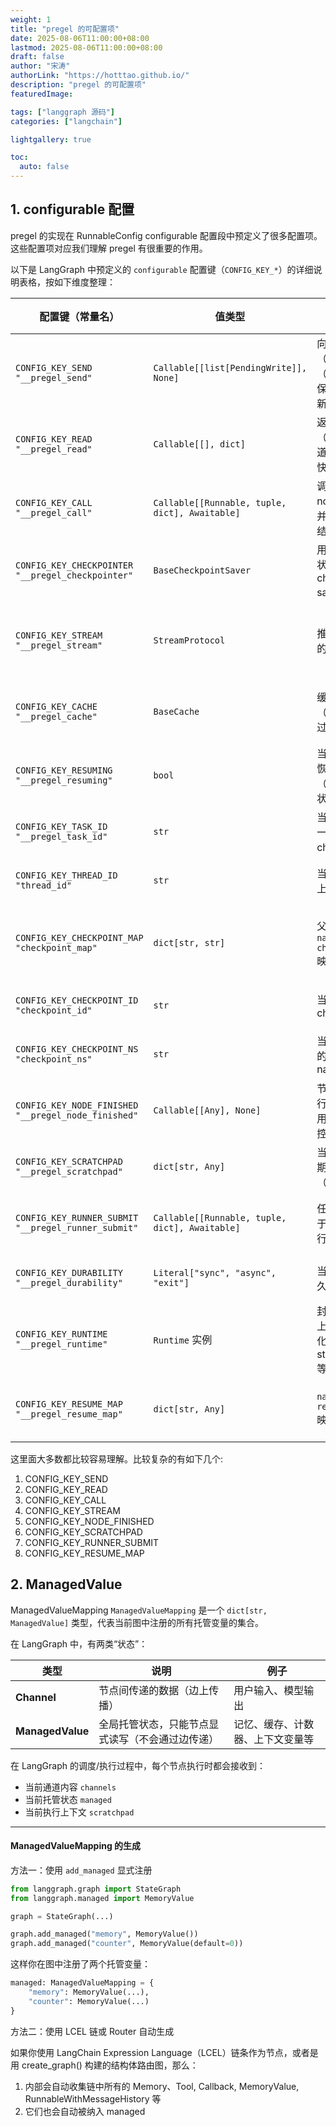 ```yaml
---
weight: 1
title: "pregel 的可配置项"
date: 2025-08-06T11:00:00+08:00
lastmod: 2025-08-06T11:00:00+08:00
draft: false
author: "宋涛"
authorLink: "https://hotttao.github.io/"
description: "pregel 的可配置项"
featuredImage: 

tags: ["langgraph 源码"]
categories: ["langchain"]

lightgallery: true

toc:
  auto: false
---
```


## 1. configurable 配置
pregel 的实现在 RunnableConfig configurable 配置段中预定义了很多配置项。这些配置项对应我们理解 pregel 有很重要的作用。


以下是 LangGraph 中预定义的 `configurable` 配置键（`CONFIG_KEY_*`）的详细说明表格，按如下维度整理：

| 配置键（常量名）                                                 | 值类型                                            | 作用                                    | 典型使用场景                          |
| -------------------------------------------------------- | ---------------------------------------------- | ------------------------------------- | ------------------------------- |
| `CONFIG_KEY_SEND`<br>`"__pregel_send"`                   | `Callable[[list[PendingWrite]], None]`         | 向状态（state）、边（edges）或保留键写入更新           | 子图或节点通过它向父图写数据                  |
| `CONFIG_KEY_READ`<br>`"__pregel_read"`                   | `Callable[[], dict]`                           | 返回当前状态（包括边、通道、值等）的快照副本                | 子图或节点读取图状态                      |
| `CONFIG_KEY_CALL`<br>`"__pregel_call"`                   | `Callable[[Runnable, tuple, dict], Awaitable]` | 调用图内某个 node 或函数并获得 Future 结果          | 实现子图或远程调用；如 LCEL 调度             |
| `CONFIG_KEY_CHECKPOINTER`<br>`"__pregel_checkpointer"`   | `BaseCheckpointSaver`                          | 用于持久化图状态的 checkpoint saver 实例         | 子图继承使用父图的 checkpoint 机制         |
| `CONFIG_KEY_STREAM`<br>`"__pregel_stream"`               | `StreamProtocol`                               | 推送流式输出的协议接口                           | 节点推送流式 chunk（如 tokens）到外部       |
| `CONFIG_KEY_CACHE`<br>`"__pregel_cache"`                 | `BaseCache`                                    | 缓存写入记录（用于重复跳过计算）                      | 多次运行之间共享缓存或跳过已计算任务              |
| `CONFIG_KEY_RESUMING`<br>`"__pregel_resuming"`           | `bool`                                         | 当前是否处于恢复（resuming）状态                  | 子图检查是否需要从 checkpoint 恢复         |
| `CONFIG_KEY_TASK_ID`<br>`"__pregel_task_id"`             | `str`                                          | 当前任务的唯一 ID（含 checksum）                | 用于任务日志追踪、异常追踪等                  |
| `CONFIG_KEY_THREAD_ID`<br>`"thread_id"`                  | `str`                                          | 当前执行线程/上下文的 ID                        | 用于跨任务线程/流管理                     |
| `CONFIG_KEY_CHECKPOINT_MAP`<br>`"checkpoint_map"`        | `dict[str, str]`                               | 父图提供的 `namespace -> checkpoint_id` 映射 | 子图中 resume 时知道从哪个 checkpoint 恢复 |
| `CONFIG_KEY_CHECKPOINT_ID`<br>`"checkpoint_id"`          | `str`                                          | 当前任务的 checkpoint ID                   | 当前任务写入持久层时的标识                   |
| `CONFIG_KEY_CHECKPOINT_NS`<br>`"checkpoint_ns"`          | `str`                                          | 当前任务所在的 checkpoint namespace          | 子图中用于构造层级路径                     |
| `CONFIG_KEY_NODE_FINISHED`<br>`"__pregel_node_finished"` | `Callable[[Any], None]`                        | 节点完成后执行的回调（可用于采集、监控）                  | 如上报状态到监控系统或驱动外部进程               |
| `CONFIG_KEY_SCRATCHPAD`<br>`"__pregel_scratchpad"`       | `dict[str, Any]`                               | 当前任务执行期内临时存储（不可持久化）                   | 存放中间变量或调试信息                     |
| `CONFIG_KEY_RUNNER_SUBMIT`<br>`"__pregel_runner_submit"` | `Callable[[Runnable, tuple, dict], Awaitable]` | 任务运行器用于调度任务执行的函数                      | 子图内部 submit 任务使用此回调             |
| `CONFIG_KEY_DURABILITY`<br>`"__pregel_durability"`       | `Literal["sync", "async", "exit"]`             | 当前任务的持久化模式                            | 控制 checkpoint 的写入时机             |
| `CONFIG_KEY_RUNTIME`<br>`"__pregel_runtime"`             | `Runtime` 实例                                   | 封装当前图的上下文、持久化、stream\_writer 等        | 子图共享父图运行期环境                     |
| `CONFIG_KEY_RESUME_MAP`<br>`"__pregel_resume_map"`       | `dict[str, Any]`                               | `namespace -> resume_input` 映射        | 子图 resume 时通过它恢复输入              |

这里面大多数都比较容易理解。比较复杂的有如下几个:
1. CONFIG_KEY_SEND
2. CONFIG_KEY_READ
3. CONFIG_KEY_CALL
4. CONFIG_KEY_STREAM
5. CONFIG_KEY_NODE_FINISHED
6. CONFIG_KEY_SCRATCHPAD
7. CONFIG_KEY_RUNNER_SUBMIT
8. CONFIG_KEY_RESUME_MAP


## 2. ManagedValue
ManagedValueMapping
`ManagedValueMapping` 是一个 `dict[str, ManagedValue]` 类型，代表当前图中注册的所有托管变量的集合。

在 LangGraph 中，有两类“状态”：

| 类型               | 说明                       | 例子               |
| ---------------- | ------------------------ | ---------------- |
| **Channel**      | 节点间传递的数据（边上传播）           | 用户输入、模型输出        |
| **ManagedValue** | 全局托管状态，只能节点显式读写（不会通过边传递） | 记忆、缓存、计数器、上下文变量等 |



在 LangGraph 的调度/执行过程中，每个节点执行时都会接收到：

* 当前通道内容 `channels`
* 当前托管状态 `managed`
* 当前执行上下文 `scratchpad`

---

#### ManagedValueMapping 的生成

方法一：使用 `add_managed` 显式注册

```python
from langgraph.graph import StateGraph
from langgraph.managed import MemoryValue

graph = StateGraph(...)

graph.add_managed("memory", MemoryValue())
graph.add_managed("counter", MemoryValue(default=0))
```

这样你在图中注册了两个托管变量：

```python
managed: ManagedValueMapping = {
    "memory": MemoryValue(...),
    "counter": MemoryValue(...)
}
```


方法二：使用 LCEL 链或 Router 自动生成

如果你使用 LangChain Expression Language（LCEL）链条作为节点，或者是用 create_graph() 构建的结构体路由图，那么：
1. 内部会自动收集链中所有的 Memory、Tool, Callback, MemoryValue, RunnableWithMessageHistory 等
2. 它们也会自动被纳入 managed